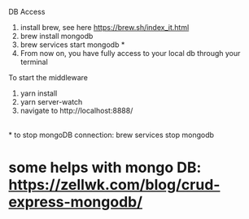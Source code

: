 DB Access<br>
1) install brew, see here https://brew.sh/index_it.html<br>
2) brew install mongodb<br>
3) brew services start mongodb * <br>
4) From now on, you have fully access to your local db through your terminal<br>

To start the middleware<br>
1) yarn install<br>
2) yarn server-watch<br>
3) navigate to http://localhost:8888/

<br>
* to stop mongoDB connection: brew services stop mongodb

# some helps with mongo DB: https://zellwk.com/blog/crud-express-mongodb/
